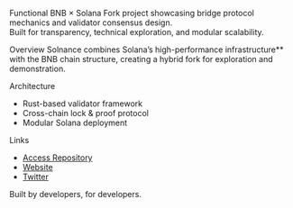 Functional BNB × Solana Fork project showcasing bridge protocol mechanics and validator consensus design.  
Built for transparency, technical exploration, and modular scalability.  

Overview
Solnance combines Solana’s high-performance infrastructure** with the BNB chain structure, creating a hybrid fork for exploration and demonstration.

Architecture
- Rust-based validator framework  
- Cross-chain lock & proof protocol  
- Modular Solana deployment

Links
- [Access Repository](https://github.com/solnancebnb/solnance)
- [Website](https://solnance.org)
- [Twitter](https://x.com/solnancebnb)

Built by developers, for developers.
